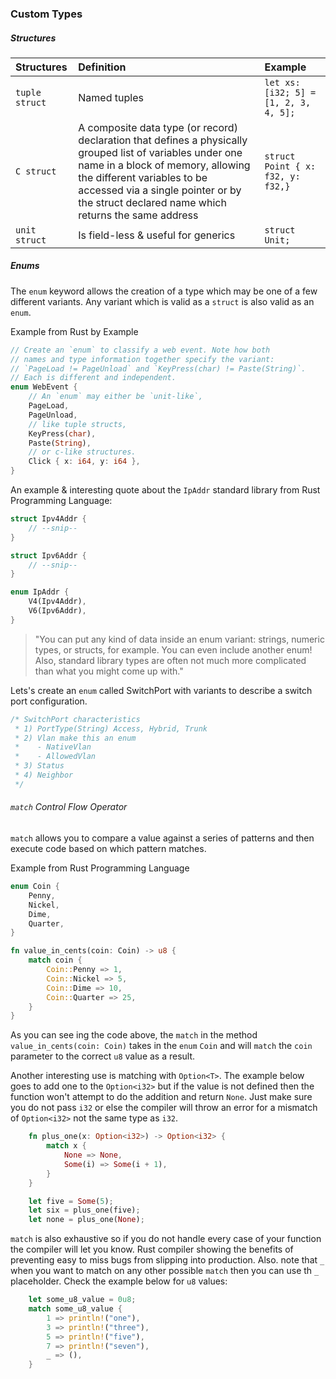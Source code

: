 ### Custom Types
##### Structures
<div class="comparison">

|Structures|Definition|Example|
|:---|:---|:---|
|`tuple struct`|Named tuples|`let xs: [i32; 5] = [1, 2, 3, 4, 5];`|`struct Pair(i32, f32);`|
|`C struct`|A composite data type (or record) declaration that defines a physically grouped list of variables under one name in a block of memory, allowing the different variables to be accessed via a single pointer or by the struct declared name which returns the same address |`struct Point { x: f32, y: f32,}`|
|`unit struct`|Is field-less & useful for generics|`struct Unit;`|

</div>

##### Enums
The `enum` keyword allows the creation of a type which may be one of a few different variants. Any variant which is valid as a `struct` is also valid as an `enum`.

Example from Rust by Example
```rust
// Create an `enum` to classify a web event. Note how both
// names and type information together specify the variant:
// `PageLoad != PageUnload` and `KeyPress(char) != Paste(String)`.
// Each is different and independent.
enum WebEvent {
    // An `enum` may either be `unit-like`,
    PageLoad,
    PageUnload,
    // like tuple structs,
    KeyPress(char),
    Paste(String),
    // or c-like structures.
    Click { x: i64, y: i64 },
}
```
An example & interesting quote about the `IpAddr` standard library from Rust Programming Language:
```rust
struct Ipv4Addr {
    // --snip--
}

struct Ipv6Addr {
    // --snip--
}

enum IpAddr {
    V4(Ipv4Addr),
    V6(Ipv6Addr),
}
```

>"You can put any kind of data inside an enum variant: strings, numeric types, or structs, for example. You can even include another enum! Also, standard library types are often not much more complicated than what you might come up with."

Lets's create an `enum` called SwitchPort with variants to describe a switch port configuration.
```rust
/* SwitchPort characteristics
 * 1) PortType(String) Access, Hybrid, Trunk
 * 2) Vlan make this an enum
 *    - NativeVlan
 *    - AllowedVlan
 * 3) Status
 * 4) Neighbor
 */
```

###### `match` Control Flow Operator
`match` allows you to compare a value against a series of patterns and then execute code based on which pattern matches.

Example from Rust Programming Language
```rust
enum Coin {
    Penny,
    Nickel,
    Dime,
    Quarter,
}

fn value_in_cents(coin: Coin) -> u8 {
    match coin {
        Coin::Penny => 1,
        Coin::Nickel => 5,
        Coin::Dime => 10,
        Coin::Quarter => 25,
    }
}
```

As you can see ing the code above, the `match` in the method `value_in_cents(coin: Coin)` takes in the `enum` `Coin` and will `match` the `coin` parameter to the correct `u8` value as a result.

Another interesting use is matching with `Option<T>`. The example below goes to add one to the `Option<i32>` but if the value is not defined then the function won't attempt to do the addition and return `None`. Just make sure you do not pass `i32` or else the compiler will throw an error for a mismatch of `Option<i32>` not the same type as `i32`. 

```rust
    fn plus_one(x: Option<i32>) -> Option<i32> {
        match x {
            None => None,
            Some(i) => Some(i + 1),
        }
    }

    let five = Some(5);
    let six = plus_one(five);
    let none = plus_one(None);
```

`match` is also exhaustive so if you do not handle every case of your function the compiler will let you know. Rust compiler showing the benefits of preventing easy to miss bugs from slipping into production. Also. note that `_` when you want to match on any other possible `match` then you can use th `_` placeholder. Check the example below for `u8` values:

```rust
    let some_u8_value = 0u8;
    match some_u8_value {
        1 => println!("one"),
        3 => println!("three"),
        5 => println!("five"),
        7 => println!("seven"),
        _ => (),
    }
```